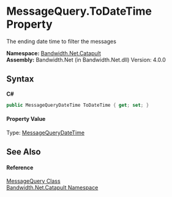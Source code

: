 ﻿# MessageQuery.ToDateTime Property 
 

The ending date time to filter the messages

**Namespace:**&nbsp;<a href ="N_Bandwidth_Net_Catapult.md">Bandwidth.Net.Catapult</a><br />**Assembly:**&nbsp;Bandwidth.Net (in Bandwidth.Net.dll) Version: 4.0.0

## Syntax

**C#**<br />
``` C#
public MessageQueryDateTime ToDateTime { get; set; }
```


#### Property Value
Type: <a href ="T_Bandwidth_Net_Catapult_MessageQueryDateTime.md">MessageQueryDateTime</a>

## See Also


#### Reference
<a href ="T_Bandwidth_Net_Catapult_MessageQuery.md">MessageQuery Class</a><br /><a href ="N_Bandwidth_Net_Catapult.md">Bandwidth.Net.Catapult Namespace</a><br />